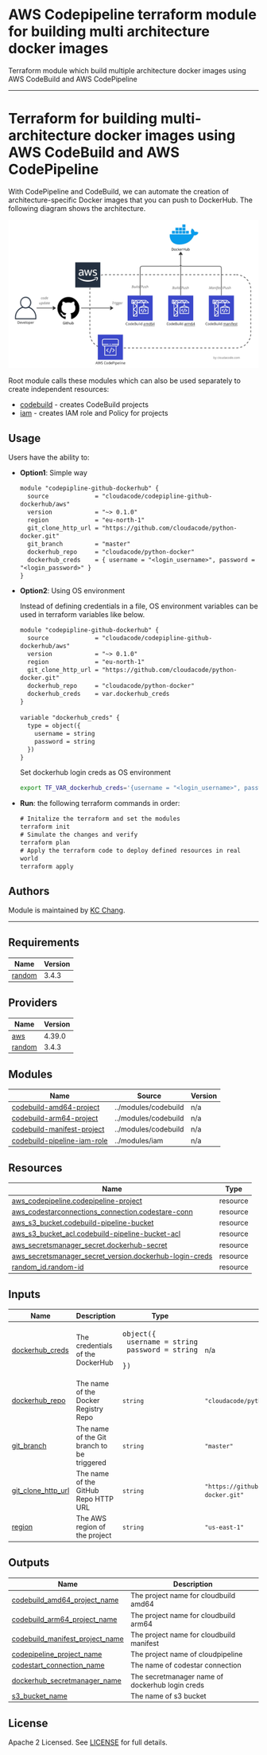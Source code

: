 # AWS Codepipeline terraform module for building multi architecture docker images

Terraform module which build multiple architecture docker images using AWS CodeBuild and AWS CodePipeline

---
# Terraform for building multi-architecture docker images using AWS CodeBuild and AWS CodePipeline

With CodePipeline and CodeBuild, we can automate the creation of architecture-specific Docker images that you can push to DockerHub. The following diagram shows the architecture.

![multi-architecture-build](./multi-architecture-build.jpg)

Root module calls these modules which can also be used separately to create independent resources:

- [codebuild](./modules/codebuild/) - creates CodeBuild projects
- [iam](./modules/iam/) - creates IAM role and Policy for projects

## Usage

Users have the ability to:

- **Option1**: Simple way

  ```hcl
  module "codepipline-github-dockerhub" {
    source             = "cloudacode/codepipline-github-dockerhub/aws"
    version            = "~> 0.1.0"
    region             = "eu-north-1"
    git_clone_http_url = "https://github.com/cloudacode/python-docker.git"
    git_branch         = "master"
    dockerhub_repo     = "cloudacode/python-docker"
    dockerhub_creds    = { username = "<login_username>", password = "<login_password>" }
  }
  ```

- **Option2**: Using OS environment

  Instead of defining credentials in a file, OS environment variables can be used in terraform variables like below.

  ```hcl
  module "codepipline-github-dockerhub" {
    source             = "cloudacode/codepipline-github-dockerhub/aws"
    version            = "~> 0.1.0"
    region             = "eu-north-1"
    git_clone_http_url = "https://github.com/cloudacode/python-docker.git"
    dockerhub_repo     = "cloudacode/python-docker"
    dockerhub_creds    = var.dockerhub_creds
  }

  variable "dockerhub_creds" {
    type = object({
      username = string
      password = string
    })
  }
  ```

  Set dockerhub login creds as OS environment
  ```bash
  export TF_VAR_dockerhub_creds='{username = "<login_username>", password = "<login_password>"}'
  ```

- **Run**: the following terraform commands in order:

  ```
  # Initalize the terraform and set the modules
  terraform init
  # Simulate the changes and verify
  terraform plan
  # Apply the terraform code to deploy defined resources in real world
  terraform apply
  ```

## Authors

Module is maintained by [KC Chang](https://github.com/cloudacode).

---
<!-- BEGIN_TF_DOCS -->
## Requirements

| Name | Version |
|------|---------|
| <a name="requirement_random"></a> [random](#requirement\_random) | 3.4.3 |

## Providers

| Name | Version |
|------|---------|
| <a name="provider_aws"></a> [aws](#provider\_aws) | 4.39.0 |
| <a name="provider_random"></a> [random](#provider\_random) | 3.4.3 |

## Modules

| Name | Source | Version |
|------|--------|---------|
| <a name="module_codebuild-amd64-project"></a> [codebuild-amd64-project](#module\_codebuild-amd64-project) | ../modules/codebuild | n/a |
| <a name="module_codebuild-arm64-project"></a> [codebuild-arm64-project](#module\_codebuild-arm64-project) | ../modules/codebuild | n/a |
| <a name="module_codebuild-manifest-project"></a> [codebuild-manifest-project](#module\_codebuild-manifest-project) | ../modules/codebuild | n/a |
| <a name="module_codebuild-pipeline-iam-role"></a> [codebuild-pipeline-iam-role](#module\_codebuild-pipeline-iam-role) | ../modules/iam | n/a |

## Resources

| Name | Type |
|------|------|
| [aws_codepipeline.codepipeline-project](https://registry.terraform.io/providers/hashicorp/aws/latest/docs/resources/codepipeline) | resource |
| [aws_codestarconnections_connection.codestare-conn](https://registry.terraform.io/providers/hashicorp/aws/latest/docs/resources/codestarconnections_connection) | resource |
| [aws_s3_bucket.codebuild-pipeline-bucket](https://registry.terraform.io/providers/hashicorp/aws/latest/docs/resources/s3_bucket) | resource |
| [aws_s3_bucket_acl.codebuild-pipeline-bucket-acl](https://registry.terraform.io/providers/hashicorp/aws/latest/docs/resources/s3_bucket_acl) | resource |
| [aws_secretsmanager_secret.dockerhub-secret](https://registry.terraform.io/providers/hashicorp/aws/latest/docs/resources/secretsmanager_secret) | resource |
| [aws_secretsmanager_secret_version.dockerhub-login-creds](https://registry.terraform.io/providers/hashicorp/aws/latest/docs/resources/secretsmanager_secret_version) | resource |
| [random_id.random-id](https://registry.terraform.io/providers/hashicorp/random/3.4.3/docs/resources/id) | resource |

## Inputs

| Name | Description | Type | Default | Required |
|------|-------------|------|---------|:--------:|
| <a name="input_dockerhub_creds"></a> [dockerhub\_creds](#input\_dockerhub\_creds) | The credentials of the DockerHub | <pre>object({<br>    username = string<br>    password = string<br>  })</pre> | n/a | yes |
| <a name="input_dockerhub_repo"></a> [dockerhub\_repo](#input\_dockerhub\_repo) | The name of the Docker Registry Repo | `string` | `"cloudacode/python-docker"` | yes |
| <a name="input_git_branch"></a> [git\_branch](#input\_git\_branch) | The name of the Git branch to be triggered | `string` | `"master"` | no |
| <a name="input_git_clone_http_url"></a> [git\_clone\_http\_url](#input\_git\_clone\_http\_url) | The name of the GitHub Repo HTTP URL | `string` | `"https://github.com/cloudacode/python-docker.git"` | yes |
| <a name="input_region"></a> [region](#input\_region) | The AWS region of the project | `string` | `"us-east-1"` | no |

## Outputs

| Name | Description |
|------|-------------|
| <a name="output_codebuild_amd64_project_name"></a> [codebuild\_amd64\_project\_name](#output\_codebuild\_amd64\_project\_name) | The project name for cloudbuild amd64 |
| <a name="output_codebuild_arm64_project_name"></a> [codebuild\_arm64\_project\_name](#output\_codebuild\_arm64\_project\_name) | The project name for cloudbuild arm64 |
| <a name="output_codebuild_manifest_project_name"></a> [codebuild\_manifest\_project\_name](#output\_codebuild\_manifest\_project\_name) | The project name for cloudbuild manifest |
| <a name="output_codepipeline_project_name"></a> [codepipeline\_project\_name](#output\_codepipeline\_project\_name) | The project name of cloudpipeline |
| <a name="output_codestart_connection_name"></a> [codestart\_connection\_name](#output\_codestart\_connection\_name) | The name of codestar connection |
| <a name="output_dockerhub_secretmanager_name"></a> [dockerhub\_secretmanager\_name](#output\_dockerhub\_secretmanager\_name) | The secretmanager name of dockerhub login creds |
| <a name="output_s3_bucket_name"></a> [s3\_bucket\_name](#output\_s3\_bucket\_name) | The name of s3 bucket |
<!-- END_TF_DOCS -->

## License

Apache 2 Licensed. See [LICENSE](https://github.com/cloudacode/terraform-aws-codepipline-github-dockerhub/blob/main/LICENSE) for full details.

